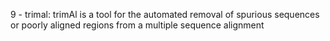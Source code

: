 9 - trimal: trimAl is a tool for the automated removal of spurious sequences or poorly aligned regions from a multiple sequence alignment 